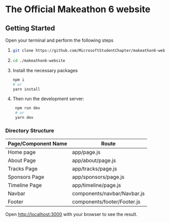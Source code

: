 # The Official Makeathon 6 website


## Getting Started
Open your terminal and perform the following steps
1. ```bash
   git clone https://github.com/MicrosoftStudentChapter/makeathon6-website.git
   ```
2. ```bash
   cd ./makeathon6-website
   ```
3. Install the necessary packages
   ```bash
   npm i
   # or
   yarn install
   ```
4. Then run the development server:
   ```bash
    npm run dev
    # or
    yarn dev
    ```

### Directory Structure
  | Page/Component Name | Route                       |
  |---------------------|-----------------------------|
  | Home page           | app/page.js                 |
  | About Page          | app/about/page.js           |
  | Tracks Page         | app/tracks/page.js          |
  | Sponsors Page       | app/sponsors/page.js        |
  | Timeline Page       | app/timeline/page.js        |
  | Navbar              | components/navbar/Navbar.js |
  | Footer              | components/footer/Footer.js |

Open [http://localhost:3000](http://localhost:3000) with your browser to see the result.

